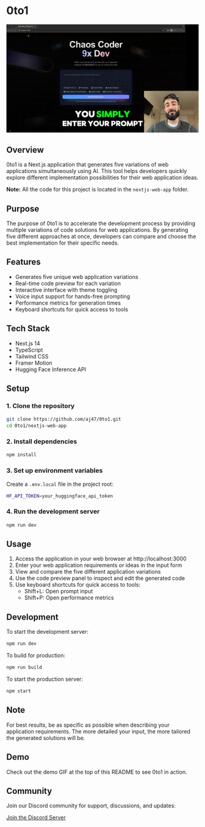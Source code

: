 # 0to1

<div align="center">
  <img src="./demo.gif" alt="0to1 Demo" width="640">
</div>

## Overview

0to1 is a Next.js application that generates five variations of web applications simultaneously using AI. This tool helps developers quickly explore different implementation possibilities for their web application ideas.

**Note:** All the code for this project is located in the `nextjs-web-app` folder.

## Purpose

The purpose of 0to1 is to accelerate the development process by providing multiple variations of code solutions for web applications. By generating five different approaches at once, developers can compare and choose the best implementation for their specific needs.

## Features

- Generates five unique web application variations
- Real-time code preview for each variation
- Interactive interface with theme toggling
- Voice input support for hands-free prompting
- Performance metrics for generation times
- Keyboard shortcuts for quick access to tools

## Tech Stack

- Next.js 14
- TypeScript
- Tailwind CSS
- Framer Motion
- Hugging Face Inference API

## Setup

### 1. Clone the repository

```bash
git clone https://github.com/aj47/0to1.git
cd 0to1/nextjs-web-app
```

### 2. Install dependencies

```bash
npm install
```

### 3. Set up environment variables

Create a `.env.local` file in the project root:

```bash
HF_API_TOKEN=your_huggingface_api_token
```

### 4. Run the development server

```bash
npm run dev
```

## Usage

1. Access the application in your web browser at http://localhost:3000
2. Enter your web application requirements or ideas in the input form
3. View and compare the five different application variations
4. Use the code preview panel to inspect and edit the generated code
5. Use keyboard shortcuts for quick access to tools:
   - Shift+L: Open prompt input
   - Shift+P: Open performance metrics

## Development

To start the development server:

```bash
npm run dev
```

To build for production:

```bash
npm run build
```

To start the production server:

```bash
npm start
```

## Note

For best results, be as specific as possible when describing your application requirements. The more detailed your input, the more tailored the generated solutions will be.

## Demo

Check out the demo GIF at the top of this README to see 0to1 in action.

## Community

Join our Discord community for support, discussions, and updates:

[Join the Discord Server](https://discord.gg/cK9WeQ7jPq)
